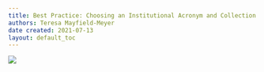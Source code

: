 ```yaml
---
title: Best Practice: Choosing an Institutional Acronym and Collection Name (GUID Prefix)
authors: Teresa Mayfield-Meyer
date created: 2021-07-13
layout: default_toc
---
```


![](https://raw.githubusercontent.com/ArctosDB/documentation-wiki/gh-pages/tutorial_images/Bear%20Work%20in%20Progress.JPG)

